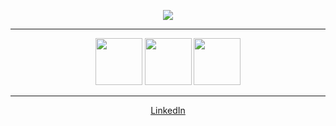 <p align="center">
<img src="https://github-readme-stats.vercel.app/api?username=moessner&show_icons=true&include_all_commits=true&theme=github_dark&hide_border=true&hide_rank=true">
<hr>

<p align="middle">
<img src="https://cdn.jsdelivr.net/npm/programming-languages-logos/src/typescript/typescript.png" height="75">
<img src="https://cdn.jsdelivr.net/npm/programming-languages-logos/src/python/python.png" height="75">
<img src="https://cdn.jsdelivr.net/npm/programming-languages-logos/src/csharp/csharp.png" height="75">
</p>

<hr>

<p align="middle">
<a href="https://www.linkedin.com/in/fabianmoessner">LinkedIn</a>
</p>
